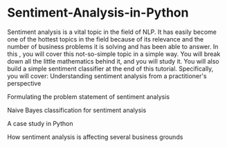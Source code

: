 # Sentiment-Analysis-in-Python
Sentiment analysis is a vital topic in the field of NLP. It has easily become one of the hottest topics in the field because of its relevance and the number of business problems it is solving and has been able to answer. In this , you will cover this not-so-simple topic in a simple way. You will break down all the little mathematics behind it, and you will study it. You will also build a simple sentiment classifier at the end of this tutorial. Specifically, you will cover: 
Understanding sentiment analysis from a practitioner's perspective 

Formulating the problem statement of sentiment analysis 

Naive Bayes classification for sentiment analysis

A case study in Python 

How sentiment analysis is affecting several business grounds
